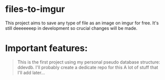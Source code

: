 # files-to-imgur
 
This project aims to save any type of file as an image on imgur for free.
It's still deeeeeeep in development so crucial changes will be made.

# Important features:
> This is the first project using my personal pseudo database structure: ddevdb. I'll probably create a dedicate repo for this
> A lot of stuff that I'll add later...
